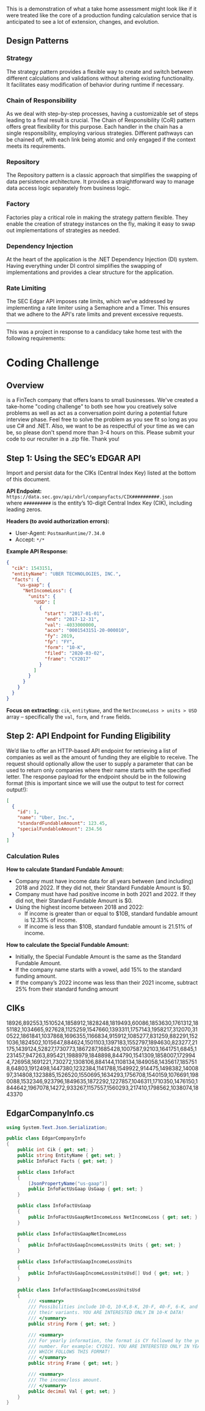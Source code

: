 This is a demonstration of what a take home assessment might look like if it were treated like the core of a production funding calculation service that is anticipated to see a lot of extension, changes, and evolution.

## Design Patterns

### Strategy

The strategy pattern provides a flexible way to create and switch between different calculations and validations without altering existing functionality. It facilitates easy modification of behavior during runtime if necessary.

### Chain of Responsibility

As we deal with step-by-step processes, having a customizable set of steps leading to a final result is crucial. The Chain of Responsibility (CoR) pattern offers great flexibility for this purpose. Each handler in the chain has a single responsibility, employing various strategies. Different pathways can be chained off, with each link being atomic and only engaged if the context meets its requirements.

### Repository

The Repository pattern is a classic approach that simplifies the swapping of data persistence architecture. It provides a straightforward way to manage data access logic separately from business logic.

### Factory

Factories play a critical role in making the strategy pattern flexible. They enable the creation of strategy instances on the fly, making it easy to swap out implementations of strategies as needed.

### Dependency Injection

At the heart of the application is the .NET Dependency Injection (DI) system. Having everything under DI control simplifies the swapping of implementations and provides a clear structure for the application.

### Rate Limiting

The SEC Edgar API imposes rate limits, which we've addressed by implementing a rate limiter using a Semaphore and a Timer. This ensures that we adhere to the API's rate limits and prevent excessive requests.

----------------------------------------------------------------------------------------------
This was a project in response to a candidacy take home test with the following requirements:
# Coding Challenge

## Overview
 is a FinTech company that offers loans to small businesses. We've created a take-home "coding challenge" to both see how you creatively solve problems as well as act as a conversation point during a potential future interview phase. Feel free to solve the problem as you see fit so long as you use C# and .NET. Also, we want to be as respectful of your time as we can be, so please don't spend more than 3-4 hours on this. Please submit your code to our recruiter in a .zip file. Thank you!

## Step 1: Using the SEC’s EDGAR API
Import and persist data for the CIKs (Central Index Key) listed at the bottom of this document.

**API Endpoint:** `https://data.sec.gov/api/xbrl/companyfacts/CIK##########.json`  
where `##########` is the entity’s 10-digit Central Index Key (CIK), including leading zeros.

**Headers (to avoid authorization errors):**
- User-Agent: `PostmanRuntime/7.34.0`
- Accept: `*/*`

**Example API Response:**
```json
{
  "cik": 1543151,
  "entityName": "UBER TECHNOLOGIES, INC.",
  "facts": {
    "us-gaap": {
      "NetIncomeLoss": {
        "units": {
          "USD": [
            {
              "start": "2017-01-01",
              "end": "2017-12-31",
              "val": -4033000000,
              "accn": "0001543151-20-000010",
              "fy": 2019,
              "fp": "FY",
              "form": "10-K",
              "filed": "2020-03-02",
              "frame": "CY2017"
            }
          ]
        }
      }
    }
  }
}
```

**Focus on extracting:** `cik`, `entityName`, and the `NetIncomeLoss > units > USD` array – specifically the `val`, `form`, and `frame` fields.

## Step 2: API Endpoint for Funding Eligibility
We’d like to offer an HTTP-based API endpoint for retrieving a list of companies as well as the amount of funding they are eligible to receive. The request should optionally allow the user to supply a parameter that can be used to return only companies where their name starts with the specified letter. The response payload for the endpoint should be in the following format (this is important since we will use the output to test for correct output!):
```json
[
  {
    "id": 1,
    "name": "Uber, Inc.",
    "standardFundableAmount": 123.45,
    "specialFundableAmount": 234.56
  }
]
```

### Calculation Rules
**How to calculate Standard Fundable Amount:**
- Company must have income data for all years between (and including) 2018 and 2022. If they did not, their Standard Fundable Amount is $0.
- Company must have had positive income in both 2021 and 2022. If they did not, their Standard Fundable Amount is $0.
- Using the highest income between 2018 and 2022:
  - If income is greater than or equal to $10B, standard fundable amount is 12.33% of income.
  - If income is less than $10B, standard fundable amount is 21.51% of income.

**How to calculate the Special Fundable Amount:**
- Initially, the Special Fundable Amount is the same as the Standard Fundable Amount.
- If the company name starts with a vowel, add 15% to the standard funding amount.
- If the company’s 2022 income was less than their 2021 income, subtract 25% from their standard funding amount

## CIKs
18926,892553,1510524,1858912,1828248,1819493,60086,1853630,1761312,1851182,1034665,927628,1125259,1547660,1393311,1757143,1958217,312070,310522,1861841,1037868,1696355,1166834,915912,1085277,831259,882291,1521036,1824502,1015647,884624,1501103,1397183,1552797,1894630,823277,21175,1439124,52827,1730773,1867287,1685428,1007587,92103,1641751,6845,1231457,947263,895421,1988979,1848898,844790,1541309,1858007,1729944,726958,1691221,730272,1308106,884144,1108134,1849058,1435617,1857518,64803,1912498,1447380,1232384,1141788,1549922,914475,1498382,1400897,314808,1323885,1526520,1550695,1634293,1756708,1540159,1076691,1980088,1532346,923796,1849635,1872292,1227857,1046311,1710350,1476150,1844642,1967078,14272,933267,1157557,1560293,217410,1798562,1038074,1843370

## EdgarCompanyInfo.cs

```csharp
using System.Text.Json.Serialization;

public class EdgarCompanyInfo
{
    public int Cik { get; set; }
    public string EntityName { get; set; }
    public InfoFact Facts { get; set; }

    public class InfoFact
    {
        [JsonPropertyName("us-gaap")]
        public InfoFactUsGaap UsGaap { get; set; }
    }

    public class InfoFactUsGaap
    {
        public InfoFactUsGaapNetIncomeLoss NetIncomeLoss { get; set; }
    }

    public class InfoFactUsGaapNetIncomeLoss
    {
        public InfoFactUsGaapIncomeLossUnits Units { get; set; }
    }

    public class InfoFactUsGaapIncomeLossUnits
    {
        public InfoFactUsGaapIncomeLossUnitsUsd[] Usd { get; set; }
    }

    public class InfoFactUsGaapIncomeLossUnitsUsd
    {
        /// <summary>
        /// Possibilities include 10-Q, 10-K,8-K, 20-F, 40-F, 6-K, and
        /// their variants. YOU ARE INTERESTED ONLY IN 10-K DATA!
        /// </summary>
        public string Form { get; set; }

        /// <summary>
        /// For yearly information, the format is CY followed by the year
        /// number. For example: CY2021. YOU ARE INTERESTED ONLY IN YEARLY INFORMATION
        /// WHICH FOLLOWS THIS FORMAT!
        /// </summary>
        public string Frame { get; set; }

        /// <summary>
        /// The income/loss amount.
        /// </summary>
        public decimal Val { get; set; }
    }
}
```
